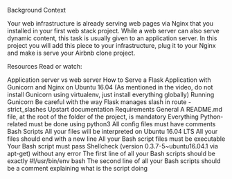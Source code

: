 Background Context

Your web infrastructure is already serving web pages via Nginx that you installed in your first web stack project. While a web server can also serve dynamic content, this task is usually given to an application server. In this project you will add this piece to your infrastructure, plug it to your Nginx and make is serve your Airbnb clone project.

Resources Read or watch:

Application server vs web server How to Serve a Flask Application with Gunicorn and Nginx on Ubuntu 16.04 (As mentioned in the video, do not install Gunicorn using virtualenv, just install everything globally) Running Gunicorn Be careful with the way Flask manages slash in route - strict_slashes Upstart documentation Requirements General A README.md file, at the root of the folder of the project, is mandatory Everything Python-related must be done using python3 All config files must have comments Bash Scripts All your files will be interpreted on Ubuntu 16.04 LTS All your files should end with a new line All your Bash script files must be executable Your Bash script must pass Shellcheck (version 0.3.7-5~ubuntu16.04.1 via apt-get) without any error The first line of all your Bash scripts should be exactly #!/usr/bin/env bash The second line of all your Bash scripts should be a comment explaining what is the script doing
